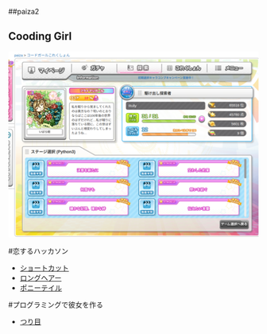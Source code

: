 ##paiza2

## Cooding Girl

![Coding Girl](./image/codinggirl.png)


#恋するハッカソン
 
 - [ショートカット](./paiza2/shortcat.py)
 - [ ロングヘアー](./paiza2/longhear.py)
 - [ポニーテイル](./paiza2/ponytail.py)


#プログラミングで彼女を作る

 - [つり目](./paiza2/turime.py)
